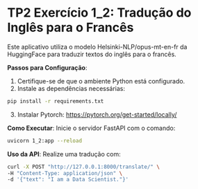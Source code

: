 # TP2 Exercício 1_2: Tradução do Inglês para o Francês
Este aplicativo utiliza o modelo Helsinki-NLP/opus-mt-en-fr da HuggingFace para traduzir textos do inglês para o francês.

**Passos para Configuração**:

1. Certifique-se de que o ambiente Python está configurado.
2. Instale as dependências necessárias:
```bash
pip install -r requirements.txt
```
3. Instalar Pytorch: https://pytorch.org/get-started/locally/

**Como Executar**: Inicie o servidor FastAPI com o comando:
```bash
uvicorn 1_2:app --reload
```

**Uso da API**: Realize uma tradução com:

```bash
curl -X POST "http://127.0.0.1:8000/translate/" \
-H "Content-Type: application/json" \
-d '{"text": "I am a Data Scientist."}'
```